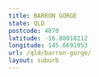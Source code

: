 ```yaml
---
title: BARRON GORGE
state: QLD
postcode: 4870
latitude: -16.88018212
longitude: 145.6691953
url: /qld/barron-gorge/
layout: suburb
---
```

